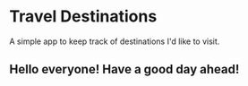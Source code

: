# Travel Destinations

A simple app to keep track of destinations I'd like to visit.

## Hello everyone! Have a good day ahead!